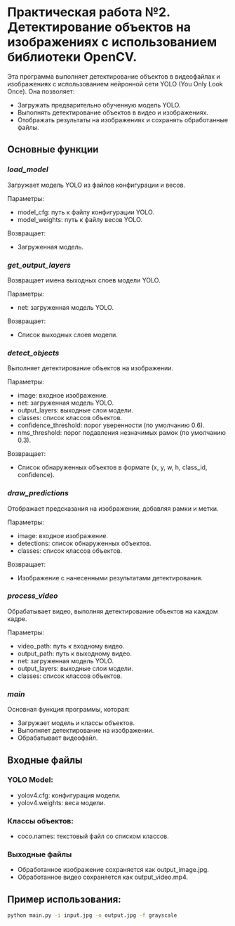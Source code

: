 # Практическая работа №2. Детектирование объектов на изображениях с использованием библиотеки OpenCV.

Эта программа выполняет детектирование объектов в видеофайлах и изображениях с использованием нейронной сети YOLO (You Only Look Once). Она позволяет:

- Загружать предварительно обученную модель YOLO.
- Выполнять детектирование объектов в видео и изображениях.
- Отображать результаты на изображениях и сохранять обработанные файлы.

## Основные функции

### _load_model_ 
Загружает модель YOLO из файлов конфигурации и весов.

Параметры:
- model_cfg: путь к файлу конфигурации YOLO.
- model_weights: путь к файлу весов YOLO.

Возвращает:
- Загруженная модель.

### _get_output_layers_
Возвращает имена выходных слоев модели YOLO.

Параметры:
- net: загруженная модель YOLO. 

Возвращает:
- Список выходных слоев модели.

### _detect_objects_
Выполняет детектирование объектов на изображении.

Параметры:
- image: входное изображение.
- net: загруженная модель YOLO.
- output_layers: выходные слои модели.
- classes: список классов объектов.
- confidence_threshold: порог уверенности (по умолчанию 0.6).
- nms_threshold: порог подавления незначимых рамок (по умолчанию 0.3).

Возвращает:
- Список обнаруженных объектов в формате (x, y, w, h, class_id, confidence).

### _draw_predictions_
Отображает предсказания на изображении, добавляя рамки и метки.

Параметры:
- image: входное изображение.
- detections: список обнаруженных объектов.
- classes: список классов объектов.

Возвращает:
- Изображение с нанесенными результатами детектирования.

### _process_video_
Обрабатывает видео, выполняя детектирование объектов на каждом кадре.

Параметры:
- video_path: путь к входному видео.
- output_path: путь к выходному видео.
- net: загруженная модель YOLO.
- output_layers: выходные слои модели.
- classes: список классов объектов.

###  _main_
Основная функция программы, которая:
- Загружает модель и классы объектов.
- Выполняет детектирование на изображении. 
- Обрабатывает видеофайл.

## Входные файлы
### YOLO Model:
- yolov4.cfg: конфигурация модели.
- yolov4.weights: веса модели.

### Классы объектов:
- coco.names: текстовый файл со списком классов.

### Выходные файлы
- Обработанное изображение сохраняется как output_image.jpg.
- Обработанное видео сохраняется как output_video.mp4.


## Пример использования:
```bash
python main.py -i input.jpg -o output.jpg -f grayscale
```